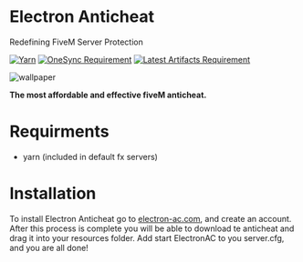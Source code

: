 # Electron Anticheat

Redefining FiveM Server Protection

[![Yarn](https://img.shields.io/badge/Yarn-blue?style=for-the-badge)](https://github.com/citizenfx/cfx-server-data/tree/master/resources/%5Bsystem%5D/%5Bbuilders%5D)
[![OneSync Requirement](https://img.shields.io/badge/OneSync-Required-blue?style=for-the-badge&logo=fivem&logoColor=white)](https://docs.fivem.net/docs/scripting-reference/onesync/)
[![Latest Artifacts Requirement](https://img.shields.io/badge/Latest%20Artifacts-Required-blue?style=for-the-badge&logo=fivem&logoColor=white)](https://runtime.fivem.net/artifacts/fivem/build_server_windows/master/6683-9729577be50de537692c3a19e86365a5e0f99a54/server.7z)

![wallpaper](https://i.imgur.com/mTyciRD.png)

**The most affordable and effective fiveM anticheat.**

# Requirments
- yarn (included in default fx servers)

# Installation
To install Electron Anticheat go to [electron-ac.com](https://electron-ac.com/), and create an account.
After this process is complete you will be able to download te anticheat and drag it into your resources folder. Add start ElectronAC to you server.cfg, and you are all done!
